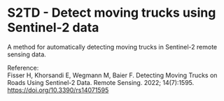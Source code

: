 # S2TD - Detect moving trucks using Sentinel-2 data

A method for automatically detecting moving trucks in Sentinel-2 remote sensing data.

Reference:
<br/> Fisser H, Khorsandi E, Wegmann M, Baier F. Detecting Moving Trucks on Roads Using Sentinel-2 Data. Remote Sensing. 2022; 14(7):1595. https://doi.org/10.3390/rs14071595
